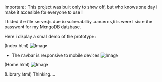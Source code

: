 Important :   This project was built only to show off, but who knows one day i make it accesible for everyone to use !

I hided the file server.js due to vulnerability concerns,it is were i store the password for my MongoDB database.

Here i display a small demo of the prototype :

  (Index.html)
  ![Image](https://github.com/user-attachments/assets/7a97d01b-a2da-4622-a4ae-9c660d43903e)

   - The navbar is responsive to mobile devices
   ![Image](https://github.com/user-attachments/assets/1c7517d4-66db-4454-a809-a6d8467df26a)
  
  (Home.html)
  ![Image](https://github.com/user-attachments/assets/753cda67-7351-4740-af9a-67be82fb35e0)

  
  (Library.html)
  Thinking....
